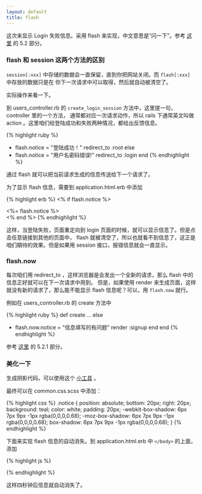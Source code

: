 ```yaml
---
layout: default
title: flash
---
```


这次来显示 Login 失败信息。采用 flash 来实现，中文意思是“闪一下”。参考 [这里](http://guides.rubyonrails.org/action_controller_overview.html) 的 5.2 部分。

<!--  给出真正美观实用的 css 和 js 效果 -->

### flash 和 session 这两个方法的区别

`session[:xxx]` 中存储的数据会一直保留，直到你把网站关闭。而 `flash[:xxx]` 中存放的数据只是在
你下一次请求中可以取得，然后就自动被清空了。

实际操作来看一下。

到 users_controller.rb 的 `create_login_session` 方法中，这里提一句，controller 里的一个方法，
通常都对应一次请求动作，所以 rails 下通常英文叫做 action 。这里咱们给登陆成功和失败两种情况，都给出反馈信息。

{% highlight ruby %}
+ flash.notice = "登陆成功！"
  redirect_to :root
else
+ flash.notice = "用户名密码错误!"
  redirect_to :login
end
{% endhighlight %}

通过 flash 就可以把当前请求生成的信息传送给下一个请求了。

为了显示 flash 信息，需要到 application.html.erb 中添加

{% highlight erb %}
<% if flash.notice %>
  <div class="notice"><%= flash.notice %></div>
<% end %>
{% endhighlight %}

这样，当登陆失败，页面重定向到 login 页面的时候，就可以显示信息了。但是点击任意链接到其他的页面中，
flash 就被清空了，所以也就看不到信息了，这正是咱们期待的效果。但是如果用 session 接口，报错信息就会一直显示。

### flash.now

每次咱们用 redirect_to ，这样浏览器是会发出一个全新的请求，那么 flash 中的信息正好就可以在下一次请求中用到。
但是，如果使用 render 来生成页面，这样就没有新的请求了，那么能不能显示 flash 信息呢？可以，用 `flash.now` 就行。

例如在 users_controller.rb 的 create 方法中

{% highlight ruby %}
def create
...
  else
+   flash.now.notice = "信息填写的有问题"
    render :signup
  end
end
{% endhighlight %}

参考 [这里](http://guides.rubyonrails.org/action_controller_overview.html) 的 5.2.1 部分。


### 美化一下

生成阴影代码，可以使用这个 [小工具](http://www.cssmatic.com/box-shadow) 。

最终可以在 common.css.scss 中添加：

{% highlight css %}
.notice {
  position: absolute;
  bottom: 20px;
  right: 20px;
  background: teal;
  color: white;
  padding: 20px;
  -webkit-box-shadow: 6px 7px 9px -1px rgba(0,0,0,0.68);
  -moz-box-shadow: 6px 7px 9px -1px rgba(0,0,0,0.68);
  box-shadow: 6px 7px 9px -1px rgba(0,0,0,0.68);
}
{% endhighlight %}

下面来实现 flash 信息的自动消失。到 application.html.erb 中 `</body>` 的上面，添加

{% highlight js %}
<script>
  $('.home-banner').anystretch();
+ var hideNotice = function(){
+     $(".notice").fadeOut("slow");
+ }
+ setTimeout(hideNotice, 4000);
</script>
{% endhighlight %}

这样四秒钟后信息就自动消失了。
<!-- 这里 `$('.home-banner').anystretch();` 只是在首页才会用到，可以用 content_for 重构一下
不过分页加载内容其实是挺麻烦的，所以如果不影响性能的话，还是不用为上策
-->
